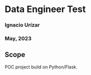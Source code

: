 # Data Engineer Test
### Ignacio Urízar
### May, 2023

## Scope
POC project build on Python/Flask. 
